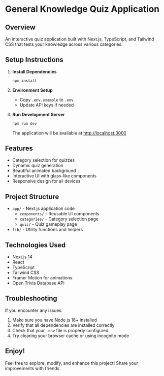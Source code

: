 # General Knowledge Quiz Application

## Overview
An interactive quiz application built with Next.js, TypeScript, and Tailwind CSS that tests your knowledge across various categories.

## Setup Instructions

1. **Install Dependencies**
   ```bash
   npm install
   ```

2. **Environment Setup**
   - Copy `.env.example` to `.env`
   - Update API keys if needed

3. **Run Development Server**
   ```bash
   npm run dev
   ```
   The application will be available at [http://localhost:3000](http://localhost:3000)

## Features
- Category selection for quizzes
- Dynamic quiz generation
- Beautiful animated background
- Interactive UI with glass-like components
- Responsive design for all devices

## Project Structure
- `app/` - Next.js application code
  - `components/` - Reusable UI components
  - `categories/` - Category selection page
  - `quiz/` - Quiz gameplay page
- `lib/` - Utility functions and helpers

## Technologies Used
- Next.js 14
- React
- TypeScript
- Tailwind CSS
- Framer Motion for animations
- Open Trivia Database API

## Troubleshooting
If you encounter any issues:
1. Make sure you have Node.js 18+ installed
2. Verify that all dependencies are installed correctly
3. Check that your `.env` file is properly configured
4. Try clearing your browser cache or using incognito mode

## Enjoy!
Feel free to explore, modify, and enhance this project! Share your improvements with friends. 